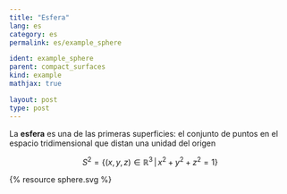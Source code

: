 ```yaml
---
title: "Esfera"
lang: es
category: es
permalink: es/example_sphere

ident: example_sphere
parent: compact_surfaces
kind: example
mathjax: true

layout: post
type: post
---
```


La **esfera** es una de las primeras superficies: el conjunto de puntos en el espacio tridimensional que distan una unidad del origen

$$S^2=\{(x,y,z)\in \mathbb{R}^3 \, | \,x^2+y^2+z^2=1\}$$

{% resource sphere.svg %}
